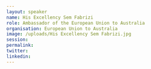 ```yaml
---
layout: speaker
name: His Excellency Sem Fabrizi
role: Ambassador of the European Union to Australia
organisation: European Union to Australia
image: /uploads/His Excellency Sem Fabrizi.jpg
session:
permalink:
twitter:
linkedin:
---
```



